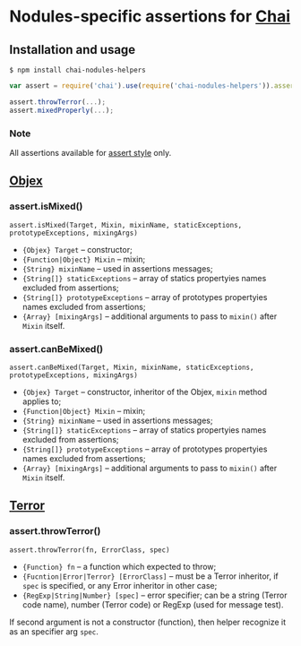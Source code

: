 # Nodules-specific assertions for [Chai](http://chaijs.com)

## Installation and usage

```console
$ npm install chai-nodules-helpers
```

```javascript
var assert = require('chai').use(require('chai-nodules-helpers')).assert;

assert.throwTerror(...);
assert.mixedProperly(...);
```

### Note

All assertions available for [assert style](http://chaijs.com/guide/styles/#assert-section) only.

## [Objex](https://github.com/nodules/objex)

### assert.isMixed()

`assert.isMixed(Target, Mixin, mixinName, staticExceptions, prototypeExceptions, mixingArgs)`

* `{Objex} Target` – constructor;
* `{Function|Object} Mixin` – mixin;
* `{String} mixinName` – used in assertions messages;
* `{String[]} staticExceptions` – array of statics propertyies names excluded from assertions;
* `{String[]} prototypeExceptions` – array of prototypes propertyies names excluded from assertions;
* `{Array} [mixingArgs]` – additional arguments to pass to `mixin()` after `Mixin` itself.

### assert.canBeMixed()

`assert.canBeMixed(Target, Mixin, mixinName, staticExceptions, prototypeExceptions, mixingArgs)`

* `{Objex} Target` – constructor, inheritor of the Objex, `mixin` method applies to;
* `{Function|Object} Mixin` – mixin;
* `{String} mixinName` – used in assertions messages;
* `{String[]} staticExceptions` – array of statics propertyies names excluded from assertions;
* `{String[]} prototypeExceptions` – array of prototypes propertyies names excluded from assertions;
* `{Array} [mixingArgs]` – additional arguments to pass to `mixin()` after `Mixin` itself.

## [Terror](https://github.com/nodules/terror)

### assert.throwTerror()

`assert.throwTerror(fn, ErrorClass, spec)`

* `{Function} fn` – a function which expected to throw;
* `{Fucntion|Error|Terror} [ErrorClass]` – must be a Terror inheritor, if `spec` is specified, or any Error inheritor in other case;
* `{RegExp|String|Number} [spec]` – error specifier; can be a string (Terror code name), number (Terror code) or RegExp (used for message test).

If second argument is not a constructor (function), then helper recognize it as an specifier arg `spec`.
